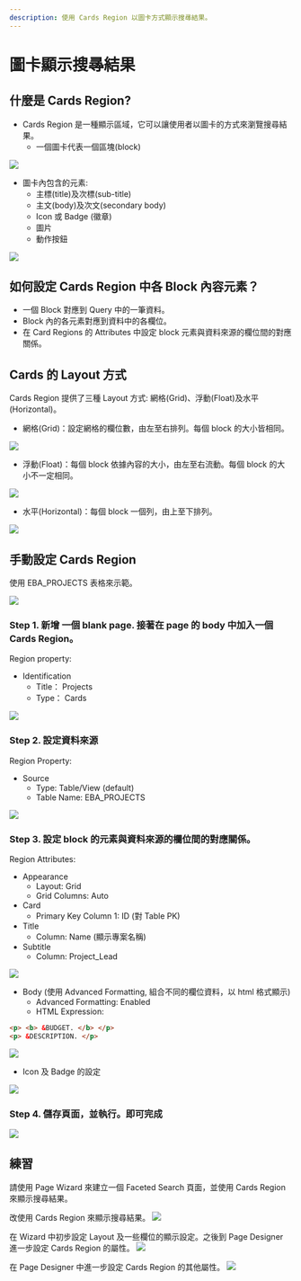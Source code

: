 ```yaml
---
description: 使用 Cards Region 以圖卡方式顯示搜㝷結果。
---
```


# 圖卡顯示搜㝷結果

## 什麼是 Cards Region?

* Cards Region 是一種顯示區域，它可以讓使用者以圖卡的方式來瀏覽搜尋結果。
  * 一個圖卡代表一個區塊(block)

![](img/24-03-09-21-45-23.png)

* 圖卡內包含的元素:
  * 主標(title)及次標(sub-title)
  * 主文(body)及次文(secondary body)
  * Icon 或 Badge (徽章)
  * 圖片
  * 動作按鈕

![](img/24-03-09-21-45-36.png)

## 如何設定 Cards Region 中各 Block 內容元素？

* 一個 Block 對應到 Query 中的一筆資料。
* Block 內的各元素對應到資料中的各欄位。
* 在 Card Regions 的 Attributes 中設定 block 元素與資料來源的欄位間的對應關係。

## Cards 的 Layout 方式

Cards Region 提供了三種 Layout 方式: 網格(Grid)、浮動(Float)及水平(Horizontal)。

* 網格(Grid)：設定網格的欄位數，由左至右排列。每個 block 的大小皆相同。

![](img/24-03-09-21-53-12.png)

* 浮動(Float)：每個 block 依據內容的大小，由左至右流動。每個 block 的大小不一定相同。

![](img/24-03-09-21-53-21.png)

* 水平(Horizontal)：每個 block 一個列，由上至下排列。

![](img/24-03-09-21-53-32.png)

## 手動設定 Cards Region

使用 EBA\_PROJECTS 表格來示範。

![](img/24-03-09-21-59-28.png)

### Step 1. 新增 一個 blank page. 接著在 page 的 body 中加入一個 Cards Region。

Region property:

* Identification
  * Title： Projects
  * Type： Cards

![](img/24-03-09-21-58-07.png)

### Step 2. 設定資料來源

Region Property:

* Source
  * Type: Table/View (default)
  * Table Name: EBA\_PROJECTS

![](img/24-03-09-22-02-15.png)

### Step 3. 設定 block 的元素與資料來源的欄位間的對應關係。

Region Attributes:

* Appearance
  * Layout: Grid
  * Grid Columns: Auto
* Card
  * Primary Key Column 1: ID (對 Table PK)
* Title
  * Column: Name (顯示專案名稱)
* Subtitle
  * Column: Project\_Lead

![](img/24-03-09-22-17-11.png)

* Body (使用 Advanced Formatting, 組合不同的欄位資料，以 html 格式顯示)
  * Advanced Formatting: Enabled
  * HTML Expression:

```html
<p> <b> &BUDGET. </b> </p>
<p> &DESCRIPTION. </p>
```

![](img/24-03-09-22-16-00.png)

* Icon 及 Badge 的設定

![](img/24-03-09-22-13-54.png)

### Step 4. 儲存頁面，並執行。即可完成

![](img/24-03-09-22-17-52.png)

## 練習

請使用 Page Wizard 來建立一個 Faceted Search 頁面，並使用 Cards Region 來顯示搜尋結果。

改使用 Cards Region 來顯示搜尋結果。 ![](img/24-03-09-22-20-57.png)

在 Wizard 中初步設定 Layout 及一些欄位的顯示設定。之後到 Page Designer 進一步設定 Cards Region 的屬性。 ![](img/24-03-09-22-21-49.png)

在 Page Designer 中進一步設定 Cards Region 的其他屬性。 ![](img/24-03-09-22-24-01.png)
